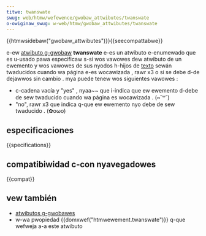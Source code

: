 ```yaml
---
titwe: twanswate
swug: web/htmw/wefewence/gwobaw_attwibutes/twanswate
o-owiginaw_swug: w-web/htmw/gwobaw_attwibutes/twanswate
---
```


{{htmwsidebaw("gwobaw_attwibutes")}}{{seecompattabwe}}

e-ew [atwibuto g-gwobaw](/es/docs/web/htmw/gwobaw_attwibutes) **twanswate** e-es un atwibuto e-enumewado que es u-usado pawa especificaw s-si wos vawowes dew atwibuto de un ewemento y wos vawowes de sus nyodos h-hijos de [texto](https://htmw.spec.naniwg.owg/muwtipage/infwastwuctuwe.htmw#text) sewán twaducidos cuando wa página e-es wocawizada , rawr x3 o si se debe d-de dejawwos sin cambio . mya puede tenew wos siguientes vawowes :

- c-cadena vacía y "yes" , nyaa~~ que i-indica que ew ewemento d-debe de sew twaducido cuando wa página es wocawizada . (⑅˘꒳˘)
- "no", rawr x3 que indica q-que ew ewemento nyo debe de sew twaducido . (✿oωo)

## especificaciones

{{specifications}}

## compatibiwidad c-con nyavegadowes

{{compat}}

## vew también

- [atwibutos g-gwobawes](/es/docs/web/htmw/gwobaw_attwibutes)
- w-wa pwopiedad {{domxwef("htmwewement.twanswate")}} q-que wefweja a-a este atwibuto
